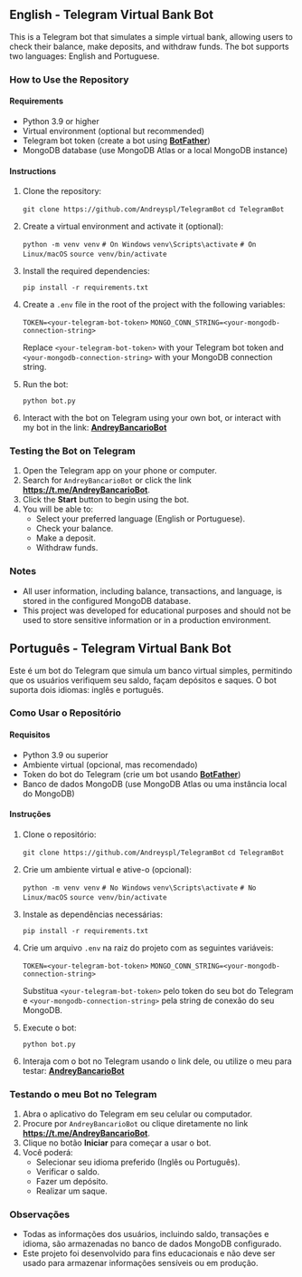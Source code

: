 ## English - Telegram Virtual Bank Bot

This is a Telegram bot that simulates a simple virtual bank, allowing users to check their balance, make deposits, and withdraw funds. The bot supports two languages: English and Portuguese.

### How to Use the Repository

#### Requirements

- Python 3.9 or higher
- Virtual environment (optional but recommended)
- Telegram bot token (create a bot using **[BotFather](https://t.me/botfather)**)
- MongoDB database (use MongoDB Atlas or a local MongoDB instance)

#### Instructions

1. Clone the repository:

   ``git clone https://github.com/Andreyspl/TelegramBot``
   ``cd TelegramBot``

2. Create a virtual environment and activate it (optional):

   ``python -m venv venv``
   ``# On Windows``
   ``venv\Scripts\activate``
   ``# On Linux/macOS``
   ``source venv/bin/activate``

3. Install the required dependencies:

   ``pip install -r requirements.txt``

4. Create a `.env` file in the root of the project with the following variables:

   ``TOKEN=<your-telegram-bot-token>``
   ``MONGO_CONN_STRING=<your-mongodb-connection-string>``

   Replace `<your-telegram-bot-token>` with your Telegram bot token and `<your-mongodb-connection-string>` with your MongoDB connection string.

5. Run the bot:

   ``python bot.py``

6. Interact with the bot on Telegram using your own bot, or interact with my bot in the link: **[AndreyBancarioBot](https://t.me/AndreyBancarioBot)**

### Testing the Bot on Telegram

1. Open the Telegram app on your phone or computer.
2. Search for `AndreyBancarioBot` or click the link **https://t.me/AndreyBancarioBot**.
3. Click the **Start** button to begin using the bot.
4. You will be able to:
   - Select your preferred language (English or Portuguese).
   - Check your balance.
   - Make a deposit.
   - Withdraw funds.

### Notes

- All user information, including balance, transactions, and language, is stored in the configured MongoDB database.
- This project was developed for educational purposes and should not be used to store sensitive information or in a production environment.


## Português - Telegram Virtual Bank Bot

Este é um bot do Telegram que simula um banco virtual simples, permitindo que os usuários verifiquem seu saldo, façam depósitos e saques. O bot suporta dois idiomas: inglês e português.

### Como Usar o Repositório

#### Requisitos

- Python 3.9 ou superior
- Ambiente virtual (opcional, mas recomendado)
- Token do bot do Telegram (crie um bot usando **[BotFather](https://t.me/botfather)**)
- Banco de dados MongoDB (use MongoDB Atlas ou uma instância local do MongoDB)

#### Instruções

1. Clone o repositório:

   ``git clone https://github.com/Andreyspl/TelegramBot``
   ``cd TelegramBot``

2. Crie um ambiente virtual e ative-o (opcional):

   ``python -m venv venv``
   ``# No Windows``
   ``venv\Scripts\activate``
   ``# No Linux/macOS``
   ``source venv/bin/activate``

3. Instale as dependências necessárias:

   ``pip install -r requirements.txt``

4. Crie um arquivo `.env` na raiz do projeto com as seguintes variáveis:

   ``TOKEN=<your-telegram-bot-token>``
   ``MONGO_CONN_STRING=<your-mongodb-connection-string>``

   Substitua `<your-telegram-bot-token>` pelo token do seu bot do Telegram e `<your-mongodb-connection-string>` pela string de conexão do seu MongoDB.

5. Execute o bot:

   ``python bot.py``

6. Interaja com o bot no Telegram usando o link dele, ou utilize o meu para testar: **[AndreyBancarioBot](https://t.me/AndreyBancarioBot)**

### Testando o meu Bot no Telegram

1. Abra o aplicativo do Telegram em seu celular ou computador.
2. Procure por `AndreyBancarioBot` ou clique diretamente no link **https://t.me/AndreyBancarioBot**.
3. Clique no botão **Iniciar** para começar a usar o bot.
4. Você poderá:
   - Selecionar seu idioma preferido (Inglês ou Português).
   - Verificar o saldo.
   - Fazer um depósito.
   - Realizar um saque.

### Observações

- Todas as informações dos usuários, incluindo saldo, transações e idioma, são armazenadas no banco de dados MongoDB configurado.
- Este projeto foi desenvolvido para fins educacionais e não deve ser usado para armazenar informações sensíveis ou em produção.
